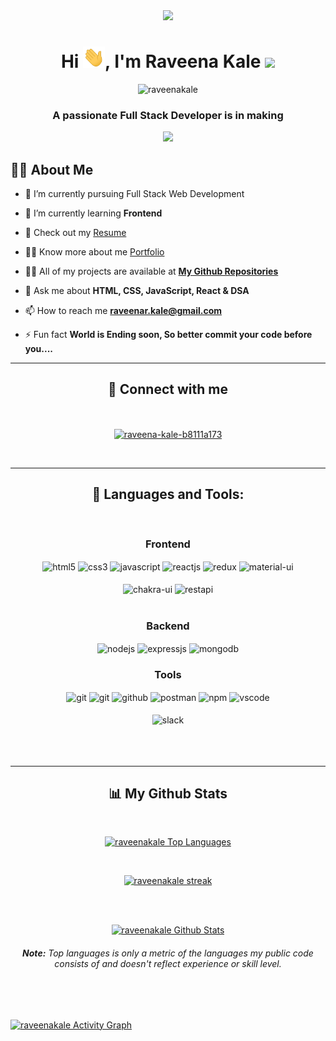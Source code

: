 <div align="center">
  <img src="https://miro.medium.com/max/1400/1*qdAW1TjCN57h1lbuuzvchg.gif" width="200" />
</div>



<h1 align="center">Hi <img src="https://raw.githubusercontent.com/ABSphreak/ABSphreak/master/gifs/Hi.gif" width="35">, I'm Raveena Kale <img src="https://camo.githubusercontent.com/d3359cb00ab0b5ed8f2e1fe3fceb4fbaf3b614340f8c0db99c17b9f50b351770/68747470733a2f2f656d6f6a69732e736c61636b6d6f6a69732e636f6d2f656d6f6a69732f696d616765732f313533313834393433302f343234362f626c6f622d73756e676c61737365732e6769663f31353331383439343330" width="32"/></h1>

<p align="center"> <img src="https://komarev.com/ghpvc/?username=raveenakale475&label=Profile%20views&color=0e75b6&style=flat" alt="raveenakale" /> </p>


<h3 align="center">A passionate Full Stack Developer is in making</h3>

<!-- Typing SVG by DenverCoder1 - https://github.com/DenverCoder1/readme-typing-svg -->

<p align="center">
  <a href="https://github.com/DenverCoder1/readme-typing-svg">
    <img src="https://readme-typing-svg.demolab.com/?lines=Hi! My self Raveena 👸; I am a Full-stack%20web%20developer 👨🏻‍💻; interested in Travelling 🏃♂️♂️;Curious%20to%20learn%20new%20things !&font=Fira%20Code&center=true&width=440&height=45&color=#37bcf7&vCenter=true&size=22&pause=1000"></a>
</p>



## 🙋‍♀️ About Me 

- 🔭 I’m currently pursuing Full Stack Web Development

- 🌱 I’m currently learning **Frontend**

- 📄 Check out my [Resume](https://drive.google.com/file/d/1eIv018vU3m9dRGYq7t05cliYzPehIL8I/view?usp=sharing)

- 👨‍💻 Know more about me [Portfolio](https://raveenakale475.github.io/)

- 👨‍💻 All of my projects are available at **[My Github Repositories](https://github.com/raveenakale475?tab=repositories)**

- 💬 Ask me about **HTML, CSS, JavaScript, React & DSA**

- 📫 How to reach me **raveenar.kale@gmail.com**

- ⚡ Fun fact **World is Ending soon, So better commit your code before you....**


<hr />


<h2 align="center">📱 Connect with me</h2>
<br />

<p align="center">
<a href="https://www.linkedin.com/in/raveena-kale-b8111a173/" target="blank"><img align="center" src="https://raw.githubusercontent.com/rahuldkjain/github-profile-readme-generator/master/src/images/icons/Social/linked-in-alt.svg" alt="raveena-kale-b8111a173" height="30" width="40" /></a>
</p>
<br />

<hr />


<h2 align="center">🚀 Languages and Tools:</h2>
<br/>
<div align="center">
 
 <div align="center"><h3 align="center">Frontend</h3>
<img src="https://img.shields.io/badge/html5-%23E34F26.svg?style=for-the-badge&logo=html5&logoColor=white" align="center" alt="html5">
<img src = "https://img.shields.io/badge/css3-%231572B6.svg?style=for-the-badge&logo=css3&logoColor=white" align="center" alt="css3">
<img src ="https://img.shields.io/badge/javascript-%23323330.svg?style=for-the-badge&logo=javascript&logoColor=%23F7DF1E" align="center" alt="javascript">
<img src="https://img.shields.io/badge/React-20232A?style=for-the-badge&logo=react&logoColor=61DAFB"  align="center" alt="reactjs" />
<img src="https://img.shields.io/badge/Redux-593D88?style=for-the-badge&logo=redux&logoColor=white"  align="center" alt="redux" />
<img src="https://img.shields.io/badge/Material%20UI-007FFF?style=for-the-badge&logo=mui&logoColor=white"  align="center" alt="material-ui"/>
<br/>
<br/>
  <img src = "https://img.shields.io/badge/chakra ui-%234ED1C5.svg?style=for-the-badge&logo=chakraui&logoColor=white" align="center" alt="chakra-ui"/>
  <img src="https://img.shields.io/badge/rest api-%23000000.svg?style=for-the-badge&logo=flask&logoColor=white" align="center" alt="restapi"/>
  
</div>
 <br/>
  <div align="center"><h3 align="center">Backend</h3> 
<img src="https://img.shields.io/badge/Node.js-339933?style=for-the-badge&logo=nodedotjs&logoColor=white" align="center" alt="nodejs" />
<img src="https://img.shields.io/badge/Express.js-000000?style=for-the-badge&logo=express&logoColor=white" align="center" alt="expressjs"/>
<img src="https://img.shields.io/badge/MongoDB-4EA94B?style=for-the-badge&logo=mongodb&logoColor=white" align="center" alt="mongodb"/>
 </div>
  
  <div align="center"><h3 align="center">Tools</h3> 
   <img src="https://img.shields.io/badge/netlify-%23000000.svg?style=for-the-badge&logo=netlify&logoColor=#00C7B7" align="center" alt="git"/>
   <img src="https://img.shields.io/badge/vercel-%23000000.svg?style=for-the-badge&logo=vercel&logoColor=whit" align="center" alt="git"/>
<img src="https://img.shields.io/badge/GitHub-100000?style=for-the-badge&logo=github&logoColor=white"  align="center" alt="github"/>
<img src ="https://img.shields.io/badge/Postman-FF6C37?style=for-the-badge&logo=postman&logoColor=white" align="center" alt="postman">
<img src = "https://img.shields.io/badge/NPM-%23000000.svg?style=for-the-badge&logo=npm&logoColor=white" align="center" alt="npm">
   <img src="https://img.shields.io/badge/Visual%20Studio-5C2D91.svg?style=for-the-badge&logo=visual-studio&logoColor=white"  align="center" alt="vscode"/>
   <br/>
<br/>
   <img src="https://img.shields.io/badge/Slack-4A154B?style=for-the-badge&logo=slack&logoColor=white" align="center" alt="slack"/>
 </div>
</div>

<br/>
<!-- <br/>
<br/>
<img src="https://user-images.githubusercontent.com/82999542/132934744-131c1891-4a4f-4e88-a64a-36720ad7470b.png" align="center">

<br />
<br /> -->
<br/>



<br/>


<hr />


<h2 align="center">📊 My Github Stats</h2>
   <br/>   
    <p align="center">      
  <a href="https://github.com/raveenakale475/github-readme-stats"><img alt="raveenakale Top Languages" src="https://github-readme-stats.vercel.app/api/top-langs/?username=raveenakale475&langs_count=8&count_private=true&layout=compact&theme=react&hide_border=true&bg_color=0D1117" /></a>
      </p>      
     <br/>
   <p align="center">
    <a href="https://github.com/raveenakale475/github-readme-streak-stats">
        <img title="🔥 Get streak stats for your profile at git.io/streak-stats" alt="raveenakale streak" src="https://github-readme-streak-stats.herokuapp.com/?user=raveenakale475&hide_border=true&theme=react&hide_border=true&bg_color=0D1117"/>
    </a>
</p>                                                                                                                                              

  <br/>
  <br/>
     <p align="center">                                                                                                 
    <a href="https://github.com/raveenakale475/github-readme-stats"><img alt="raveenakale Github Stats" src="https://github-readme-stats.vercel.app/api?username=raveenakale475&show_icons=true&locale=en&theme=react&hide_border=true&bg_color=0D1117" alt="raveenakale" /></a>
    </p>                                                                 
 <h6 align="center"> <b>Note:</b> Top languages is only a metric of the languages my public code consists of and doesn't reflect experience or skill level.</h6>


<br/>
<br/>

<a href="https://github.com/raveenakale475/github-readme-activity-graph"><img alt="raveenakale Activity Graph" src="https://activity-graph.herokuapp.com/graph?username=raveenakale475&bg_color=0D1117&color=5BCDEC&line=5BCDEC&point=FFFFFF&hide_border=true" /></a>

<br/>
<br/>
